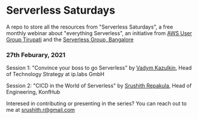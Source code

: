 # Serverless Saturdays

A repo to store all the resources from "Serverless Saturdays", a free monthly webinar about "everything Serverless", an initiative from [AWS User Group Tirupati](https://www.meetup.com/aws-user-group-tirupati) and the [Serverless Group, Bangalore](https://www.meetup.com/Serverless-Bangalore)

### 27th Feburary, 2021

Session 1: "Convince your boss to go Serverless" by [Vadym Kazulkin](https://twitter.com/VKazulkin), Head of Technology Strategy at ip.labs GmbH

Session 2: "CICD in the World of Serverless" by [Srushith Repakula](https://twitter.com/SrushithR), Head of Engineering, KonfHub

Interesed in contributing or presenting in the series? You can reach out to me at srushith.r@gmail.com
